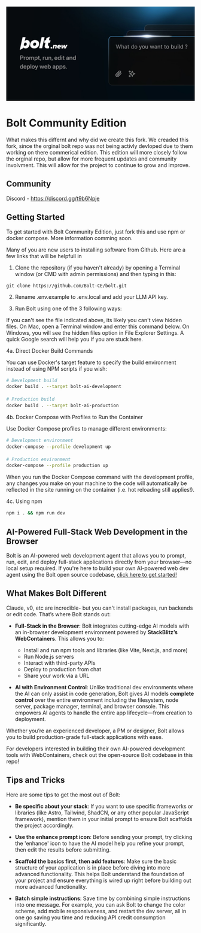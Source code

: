 [![Bolt: AI-Powered Full-Stack Web Development in the Browser](./public/social_preview_index.jpg)](https://bolt.new)

# Bolt Community Edition

What makes this differnt and why did we create this fork.
We creaded this fork, since the orginal bolt repo was not being activly devloped due to them working on there commerical edition. This edition will more closely follow the orginal repo, but allow for more frequent updates and community involvment.
This will allow for the project to continue to grow and improve.

## Community
Discord - https://discord.gg/t9b6Npje

## Getting Started
To get started with Bolt Community Edition, just fork this and use npm or docker compose. More information comming soon.

Many of you are new users to installing software from Github. Here are a few links that will be helpfull in

1. Clone the repository (if you haven't already) by opening a Terminal window (or CMD with admin permissions) and then typing in this:

```
git clone https://github.com/Bolt-CE/bolt.git
```

2. Rename .env.example to .env.local and add your LLM API key. 

3. Run Bolt using one of the 3 following ways:

If you can't see the file indicated above, its likely you can't view hidden files. On Mac, open a Terminal window and enter this command below. On Windows, you will see the hidden files option in File Explorer Settings. A quick Google search will help you if you are stuck here.

4a. Direct Docker Build Commands

You can use Docker's target feature to specify the build environment instead of using NPM scripts if you wish:

```bash
# Development build
docker build . --target bolt-ai-development

# Production build
docker build . --target bolt-ai-production
```

4b. Docker Compose with Profiles to Run the Container

Use Docker Compose profiles to manage different environments:

```bash
# Development environment
docker-compose --profile development up

# Production environment
docker-compose --profile production up
```

When you run the Docker Compose command with the development profile, any changes you
make on your machine to the code will automatically be reflected in the site running
on the container (i.e. hot reloading still applies!).

4c. Using npm 
```bash
npm i . && npm run dev
```

## AI-Powered Full-Stack Web Development in the Browser

Bolt is an AI-powered web development agent that allows you to prompt, run, edit, and deploy full-stack applications directly from your browser—no local setup required. If you're here to build your own AI-powered web dev agent using the Bolt open source codebase, [click here to get started!](./CONTRIBUTING.md)

## What Makes Bolt Different

Claude, v0, etc are incredible- but you can't install packages, run backends or edit code. That’s where Bolt stands out:

- **Full-Stack in the Browser**: Bolt integrates cutting-edge AI models with an in-browser development environment powered by **StackBlitz’s WebContainers**. This allows you to:
  - Install and run npm tools and libraries (like Vite, Next.js, and more)
  - Run Node.js servers
  - Interact with third-party APIs
  - Deploy to production from chat
  - Share your work via a URL

- **AI with Environment Control**: Unlike traditional dev environments where the AI can only assist in code generation, Bolt gives AI models **complete control** over the entire  environment including the filesystem, node server, package manager, terminal, and browser console. This empowers AI agents to handle the entire app lifecycle—from creation to deployment.

Whether you’re an experienced developer, a PM or designer, Bolt allows you to build production-grade full-stack applications with ease.

For developers interested in building their own AI-powered development tools with WebContainers, check out the open-source Bolt codebase in this repo!

## Tips and Tricks

Here are some tips to get the most out of Bolt:

- **Be specific about your stack**: If you want to use specific frameworks or libraries (like Astro, Tailwind, ShadCN, or any other popular JavaScript framework), mention them in your initial prompt to ensure Bolt scaffolds the project accordingly.

- **Use the enhance prompt icon**: Before sending your prompt, try clicking the 'enhance' icon to have the AI model help you refine your prompt, then edit the results before submitting.

- **Scaffold the basics first, then add features**: Make sure the basic structure of your application is in place before diving into more advanced functionality. This helps Bolt understand the foundation of your project and ensure everything is wired up right before building out more advanced functionality.

- **Batch simple instructions**: Save time by combining simple instructions into one message. For example, you can ask Bolt to change the color scheme, add mobile responsiveness, and restart the dev server, all in one go saving you time and reducing API credit consumption significantly.
